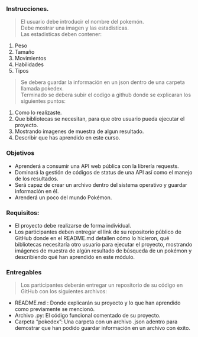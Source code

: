 ### Instrucciones.

> El usuario debe introducir el nombre del pokemón.<br>Debe mostrar una imagen y las estadisticas.<br>Las estadisticas deben contener:

1. Peso
2. Tamaño
3. Movimientos
4. Habilidades
5. Tipos

> Se debera guardar la información en un json dentro de una carpeta llamada pokedex.<br>Terminado se debera subir el codigo a github donde se explicaran los siguientes puntos:

1. Como lo realizaste.
2. Que bibliotecas se necesitan, para que otro usuario pueda ejecutar el proyecto.
3. Mostrando imagenes de muestra de algun resultado.
4. Describir que has aprendido en este curso.

### Objetivos

- Aprenderá a consumir una API web pública con la librería requests.
- Dominará la gestión de códigos de status de una API así como el manejo de los resultados.
- Será capaz de crear un archivo dentro del sistema operativo y guardar información en él.
- Arenderá un poco del mundo Pokémon.

### Requisitos:

- El proyecto debe realizarse de forma individual.
- Los participantes deben entregar el link de su repositorio público de GitHub donde en el README.md detallen cómo lo hicieron, qué bibliotecas necesitaría otro usuario para ejecutar el proyecto, mostrando imágenes de muestra de algún resultado de búsqueda de un pokémon y describiendo qué han aprendido en este módulo.

### Entregables

> Los participantes deberán entregar un repositorio de su código en GitHub con los siguientes archivos:

- README.md : Donde explicarán su proyecto y lo que han aprendido como previamente se mencionó.
- Archivo .py: El código funcional comentado de su proyecto.
- Carpeta “pokedex”: Una carpeta con un archivo .json adentro para demostrar que han podido guardar información en un archivo con éxito.
